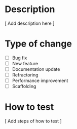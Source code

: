 # Description

[ Add description here ]

# Type of change

- [ ] Bug fix
- [ ] New feature
- [ ] Documentation update
- [ ] Refractoring
- [ ] Performance improvement
- [ ] Scaffolding

# How to test

[ Add steps of how to test ]
